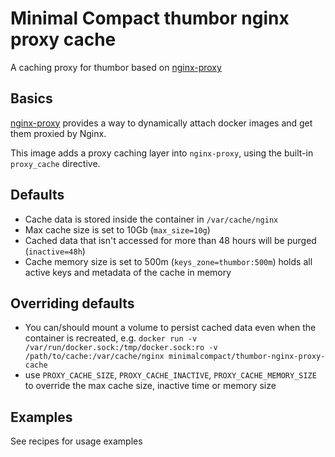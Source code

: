 # Minimal Compact thumbor nginx proxy cache

A caching proxy for thumbor based on [nginx-proxy](https://github.com/jwilder/nginx-proxy)

## Basics

[nginx-proxy](https://github.com/jwilder/nginx-proxy) provides a way to dynamically attach docker images and get them proxied by Nginx.

This image adds a proxy caching layer into `nginx-proxy`, using the built-in `proxy_cache` directive.

## Defaults

* Cache data is stored inside the container in `/var/cache/nginx`
* Max cache size is set to 10Gb (`max_size=10g`)
* Cached data that isn't accessed for more than 48 hours will be purged (`inactive=48h`)
* Cache memory size is set to 500m (`keys_zone=thumbor:500m`) holds all active keys and metadata of the cache in memory

## Overriding defaults

* You can/should mount a volume to persist cached data even when the container is recreated, e.g. `docker run -v /var/run/docker.sock:/tmp/docker.sock:ro -v /path/to/cache:/var/cache/nginx minimalcompact/thumbor-nginx-proxy-cache`
* use `PROXY_CACHE_SIZE`, `PROXY_CACHE_INACTIVE`, `PROXY_CACHE_MEMORY_SIZE` to override the max cache size, inactive time or memory size

## Examples

See recipes for usage examples
